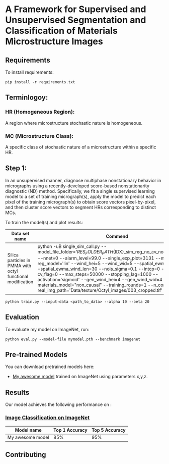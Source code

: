 # A Framework for Supervised and Unsupervised Segmentation and Classification of Materials Microstructure Images

## Requirements

To install requirements:

```setup
pip install -r requirements.txt
```

## Terminlogoy:
### HR (Homogeneous Region):
A region where microstructure stochastic nature is homogeneous.
### MC (Microstructure Class): 
A specific class of stochastic nature of a microstructure within a specific HR.

## Step 1: 
In an unsupervised manner, diagnose multiphase nonstationary behavior in micrographs using a recently-developed score-based nonstationarity diagnostic (ND) method. Specifically, we fit a single supervised learning model to a set of training micrograph(s), apply the model to predict each pixel of the training micrograph(s) to obtain score vectors pixel-by-pixel, and then cluster score vectors to segment HRs corresponding to distinct MCs.

To train the model(s) and plot results:

| Data set name         | Commend  | Results |
| ------------------ |---------------- | -------------- |
| Silica particles in PMMA with octyl functional modification   |     python -uB single_sim_call.py --model_file_folder='${RES_FOLDER_PATH}${IDX}_sim_reg_no_cv_non_causal_retro/' --nnet=0 --alarm_level=99.0 --single_exp_plot=3131 --model_idx=5 --reg_model='lin' --wind_hei=5 --wind_wid=5 --spatial_ewma_sigma=30 --spatial_ewma_wind_len=30 --nois_sigma=0.1 --intcp=0 --z_scale=0 --cv_flag=0 --max_steps=50000 --stopping_lag=1000 --activation='sigmoid' --gen_wind_hei=4 --gen_wind_wid=4 --materials_model="non_causal" --training_rounds=1 --n_comp=2 --real_img_path='Data/texture/Octyl_images/003_cropped.tif'         |      ![](Experiments/Octyl_examples/figures/0524203001_sim_reg_no_cv_non_causal_retro/3D_score_clustering_dr_cl_plots_3_sim_real_reg_2d_score_retro_1e-08_loc_info.png)       |

```train
python train.py --input-data <path_to_data> --alpha 10 --beta 20
```

## Evaluation

To evaluate my model on ImageNet, run:

```eval
python eval.py --model-file mymodel.pth --benchmark imagenet
```

## Pre-trained Models

You can download pretrained models here:

- [My awesome model](https://drive.google.com/mymodel.pth) trained on ImageNet using parameters x,y,z. 

## Results

Our model achieves the following performance on :

### [Image Classification on ImageNet](https://paperswithcode.com/sota/image-classification-on-imagenet)

| Model name         | Top 1 Accuracy  | Top 5 Accuracy |
| ------------------ |---------------- | -------------- |
| My awesome model   |     85%         |      95%       |

## Contributing
